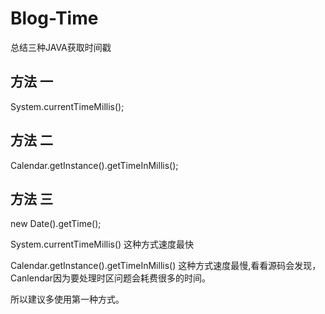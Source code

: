 # Blog-Time
总结三种JAVA获取时间戳

## 方法 一  
System.currentTimeMillis();  
 
## 方法 二  
Calendar.getInstance().getTimeInMillis();  

## 方法 三  
new Date().getTime();  

System.currentTimeMillis() 这种方式速度最快

Calendar.getInstance().getTimeInMillis() 这种方式速度最慢,看看源码会发现，Canlendar因为要处理时区问题会耗费很多的时间。

所以建议多使用第一种方式。